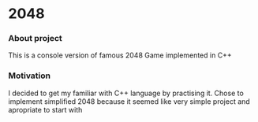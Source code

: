 # 2048
### About project
This is a console version of famous 2048 Game implemented in C++

### Motivation
I decided to get my familiar with C++ language by practising it. Chose to implement simplified 2048 because it seemed like very simple project and apropriate to start with
